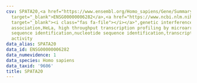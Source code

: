 ```yaml
---
csv: SPATA20,<a href="https://www.ensembl.org/Homo_sapiens/Gene/Summary?db=core;g=ENSG00000006282"
  target="_blank">ENSG00000006282</a>,<a href="https://www.ncbi.nlm.nih.gov/pubmed/17216044"
  target="_blank"><i class="fas fa-file"></i></a>",genetic interference,functional
  association,HeLa, high throughput transcription profiling by microarray,nucleotide
  sequence identification,nucleotide sequence identification,transcriptional regulation,up-regulates
  activity
data_alias: SPATA20
data_id: ENSG00000006282
data_numevidence: 1
data_species: Homo sapiens
data_taxid: '9606'
title: SPATA20
---
```

